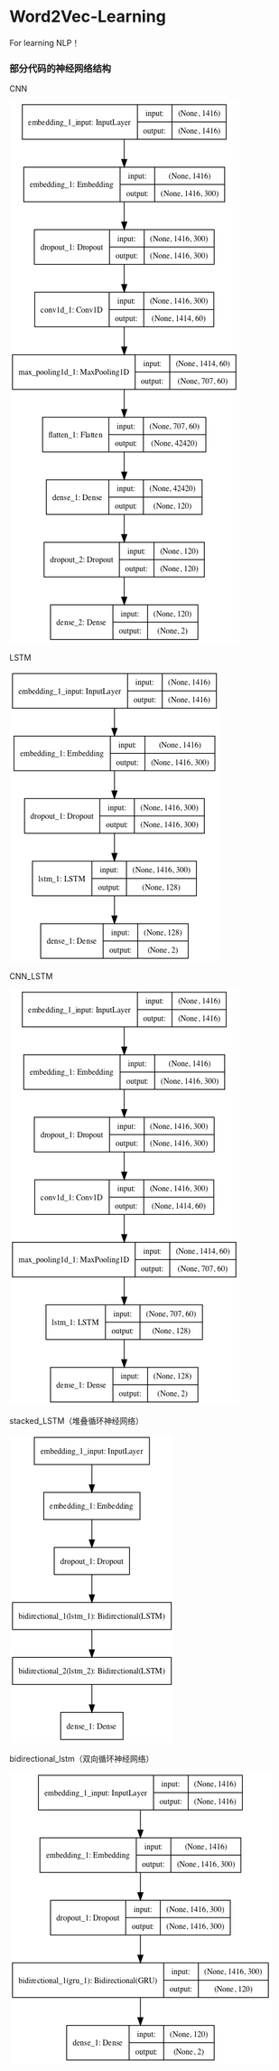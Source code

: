 # Word2Vec-Learning
For learning NLP！
### 部分代码的神经网络结构

CNN

![imdb_cnn](https://github.com/HC-super/Word2Vec-Learning/blob/main/imdb_cnn.png)

LSTM

![imdb_lstm](https://github.com/HC-super/Word2Vec-Learning/blob/main/imdb_lstm.png)

CNN_LSTM

![imdb_cnn_lstm](https://github.com/HC-super/Word2Vec-Learning/blob/main/imdb_cnn_lstm.png)

stacked_LSTM（堆叠循环神经网络）

![imdb_stacked_lstm](https://github.com/HC-super/Word2Vec-Learning/blob/main/imdb_stacked_lstm.png)

bidirectional_lstm（双向循环神经网络）

![imdb_bidirectional_lstm](https://github.com/HC-super/Word2Vec-Learning/blob/main/imdb_bidirectional_lstm.png)
